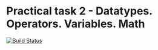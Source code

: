 # Practical task 2 - Datatypes. Operators. Variables. Math

[![Build Status](https://travis-ci.com/itmo-java-basics-2020/task-2-datatypes-and-operators-KitsuNeko256.svg?branch=master)](https://travis-ci.com/itmo-java-basics-2020/task-2-datatypes-and-operators-KitsuNeko256)